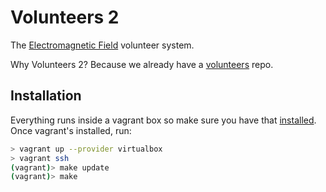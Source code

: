 # Volunteers 2 #

The [Electromagnetic Field](https://www.emfcamp.org/admin/users) volunteer system. 

Why Volunteers 2? Because we already have a [volunteers](https://github.com/emfcamp/Volunteers2) repo.

## Installation ##

Everything runs inside a vagrant box so make sure you have that [installed](https://www.vagrantup.com/docs/installation/). Once vagrant's installed, run:

```bash
> vagrant up --provider virtualbox
> vagrant ssh
(vagrant)> make update
(vagrant)> make
```
